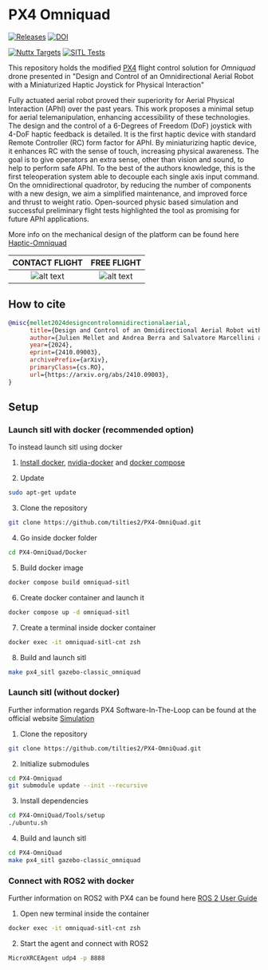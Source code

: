 # PX4 Omniquad

[![Releases](https://img.shields.io/github/release/PX4/PX4-Autopilot.svg)](https://github.com/PX4/PX4-Autopilot/releases) [![DOI](https://zenodo.org/badge/22634/PX4/PX4-Autopilot.svg)](https://zenodo.org/badge/latestdoi/22634/PX4/PX4-Autopilot)

[![Nuttx Targets](https://github.com/PX4/PX4-Autopilot/workflows/Nuttx%20Targets/badge.svg)](https://github.com/PX4/PX4-Autopilot/actions?query=workflow%3A%22Nuttx+Targets%22?branch=master) [![SITL Tests](https://github.com/PX4/PX4-Autopilot/workflows/SITL%20Tests/badge.svg?branch=master)](https://github.com/PX4/PX4-Autopilot/actions?query=workflow%3A%22SITL+Tests%22)


This repository holds the modified [PX4](http://px4.io) flight control solution for *Omniquad* drone
presented in "Design and Control of an Omnidirectional Aerial Robot with a Miniaturized Haptic Joystick for Physical Interaction"

Fully actuated aerial robot proved their superiority for Aerial Physical Interaction (APhI) over the past years. This work proposes a minimal setup for aerial telemanipulation, enhancing accessibility of these technologies. The design and the control of a 6-Degrees of Freedom (DoF) joystick with 4-DoF haptic feedback is detailed. It is the first haptic device with standard Remote Controller (RC) form factor for APhI. By miniaturizing haptic device, it enhances RC with the sense of touch, increasing physical awareness. The goal is to give operators an extra sense, other than vision and sound, to help to perform safe APhI. To the best of the authors knowledge, this is the first teleoperation system able to decouple each single axis input command. On the omnidirectional quadrotor, by reducing the number of components with a new design,
we aim a simplified maintenance, and improved force and thrust to weight ratio. Open-sourced physic based simulation and successful preliminary flight tests highlighted the tool as promising for future APhI applications.

More info on the mechanical design of the platform can be found here [Haptic-Omniquad](https://github.com/tilties2/Haptic-OmniQuad.git)

CONTACT FLIGHT           |  FREE FLIGHT
:-------------------------:|:-------------------------:
![alt text](Media/omniquad_contactflight.GIF)  |  ![alt text](Media/omniquad_freeflight.GIF)


## How to cite

```bibtex
@misc{mellet2024designcontrolomnidirectionalaerial,
      title={Design and Control of an Omnidirectional Aerial Robot with a Miniaturized Haptic Joystick for Physical Interaction},
      author={Julien Mellet and Andrea Berra and Salvatore Marcellini and Miguel Angel Trujillo Soto and Guillermo Heredia and Fabio Ruggiero and Vincenzo Lippiello},
      year={2024},
      eprint={2410.09003},
      archivePrefix={arXiv},
      primaryClass={cs.RO},
      url={https://arxiv.org/abs/2410.09003},
}
```

## Setup

### Launch sitl with docker (recommended option)

To instead launch sitl using docker

1. [Install docker](https://docs.docker.com/engine/install/ubuntu/), [nvidia-docker](https://docs.nvidia.com/datacenter/cloud-native/container-toolkit/latest/install-guide.html) and [docker compose](https://docs.docker.com/compose/)

2. Update

```bash
sudo apt-get update
```

3. Clone the repository

```bash
git clone https://github.com/tilties2/PX4-OmniQuad.git
```

4. Go inside docker folder

```bash
cd PX4-OmniQuad/Docker
```

5. Build docker image

```bash
docker compose build omniquad-sitl
```

6. Create docker container and launch it

```bash
docker compose up -d omniquad-sitl
```

7. Create a terminal inside docker container

```bash
docker exec -it omniquad-sitl-cnt zsh
```

8. Build and launch sitl

```bash
make px4_sitl gazebo-classic_omniquad
```

### Launch sitl (without docker)

Further information regards PX4 Software-In-The-Loop can be found at the official website [Simulation](https://docs.px4.io/v1.14/en/simulation/)

1. Clone the repository

```bash
git clone https://github.com/tilties2/PX4-OmniQuad.git
```

2. Initialize submodules

```bash
cd PX4-Omniquad
git submodule update --init --recursive
```

3. Install dependencies

```bash
cd PX4-OmniQuad/Tools/setup
./ubuntu.sh
```

4. Build and launch sitl

```bash
cd PX4-OmniQuad
make px4_sitl gazebo-classic_omniquad
```

### Connect with ROS2 with docker

Further information on ROS2 with PX4 can be found here [ROS 2 User Guide ](http://docs.px4.io/main/en/ros2/user_guide)

1. Open new terminal inside the container

```bash
docker exec -it omniquad-sitl-cnt zsh
```

2. Start the agent and connect with ROS2

```bash
MicroXRCEAgent udp4 -p 8888
```
